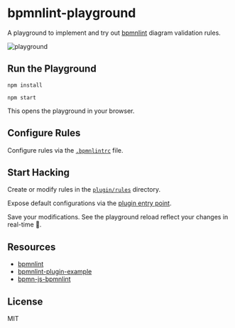 # bpmnlint-playground

A playground to implement and try out [bpmnlint](https://github.com/bpmn-io/bpmnlint) diagram validation rules.

![playground](./docs/playground.png)


## Run the Playground

```
npm install

npm start
```

This opens the playground in your browser.


## Configure Rules

Configure rules via the [`.bpmnlintrc`](.bpmnlintrc) file.


## Start Hacking

Create or modify rules in the [`plugin/rules`](./plugin/rules) directory.

Expose default configurations via the [plugin entry point](./plugin/index.js).

Save your modifications. See the playground reload reflect your changes in real-time :rocket:.


## Resources

* [bpmnlint](https://github.com/bpmn-io/bpmnlint)
* [bpmnlint-plugin-example](https://github.com/bpmn-io/bpmnlint-plugin-example)
* [bpmn-js-bpmnlint](https://github.com/bpmn-io/bpmn-js-bpmnlint)


## License

MIT